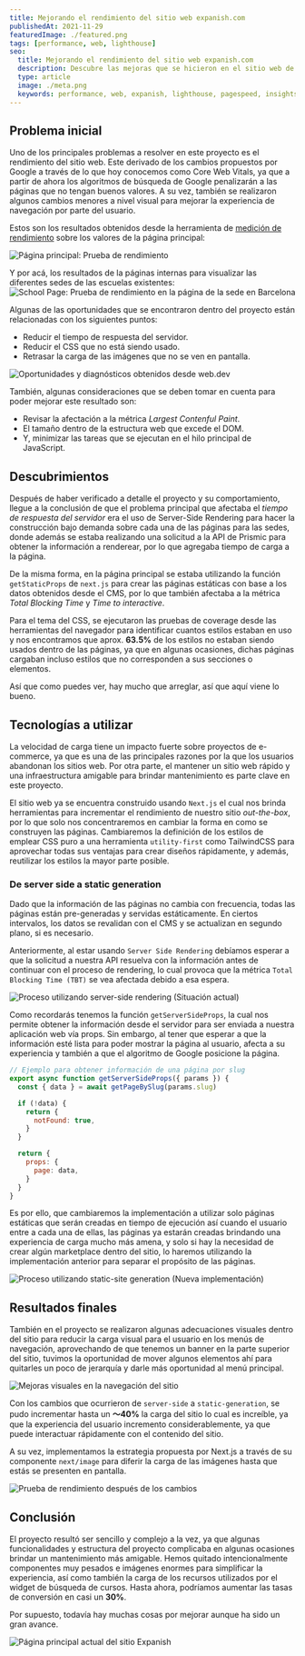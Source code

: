 ```yaml
---
title: Mejorando el rendimiento del sitio web expanish.com
publishedAt: 2021-11-29
featuredImage: ./featured.png
tags: [performance, web, lighthouse]
seo:
  title: Mejorando el rendimiento del sitio web expanish.com
  description: Descubre las mejoras que se hicieron en el sitio web de Expanish para mejorar su rendimiento y velocidad
  type: article
  image: ./meta.png
  keywords: performance, web, expanish, lighthouse, pagespeed, insights
---
```

## Problema inicial
Uno de los principales problemas a resolver en este proyecto es el rendimiento del sitio web. Este derivado de los cambios propuestos por Google a través de lo que hoy conocemos como Core Web Vitals, ya que a partir de ahora los algoritmos de búsqueda de Google penalizarán a las páginas que no tengan buenos valores. A su vez, también se realizaron algunos cambios menores a nivel visual para mejorar la experiencia de navegación por parte del usuario.

Estos son los resultados obtenidos desde la herramienta de [medición de rendimiento](https://web.dev/measure/) sobre los valores de la página principal:

![Página principal: Prueba de rendimiento](./expanish-performance-homepage.png)

Y por acá, los resultados de la páginas internas para visualizar las diferentes sedes de las escuelas existentes:
![School Page: Prueba de rendimiento en la página de la sede en Barcelona](./performance-school-page.png)

Algunas de las oportunidades que se encontraron dentro del proyecto están relacionadas con los siguientes puntos:
- Reducir el tiempo de respuesta del servidor.
- Reducir el CSS que no está siendo usado.
- Retrasar la carga de las imágenes que no se ven en pantalla.

![Oportunidades y diagnósticos obtenidos desde web.dev](./expanish-oportunities-diagnostics.png)

También, algunas consideraciones que se deben tomar en cuenta para poder mejorar este resultado son:
- Revisar la afectación a la métrica *Largest Contenful Paint*.
- El tamaño dentro de la estructura web que excede el DOM.
- Y, minimizar las tareas que se ejecutan en el hilo principal de JavaScript.

## Descubrimientos
Después de haber verificado a detalle el proyecto y su comportamiento, llegue a la conclusión de que el problema principal que afectaba el *tiempo de respuesta del servidor* era el uso de Server-Side Rendering para hacer la construcción bajo demanda sobre cada una de las páginas para las sedes, donde además se estaba realizando una solicitud a la API de Prismic para obtener la información a renderear, por lo que agregaba tiempo de carga a la página.

De la misma forma, en la página principal se estaba utilizando la función `getStaticProps` de `next.js` para crear las páginas estáticas con base a los datos obtenidos desde el CMS, por lo que también afectaba a la métrica *Total Blocking Time* y *Time to interactive*.

Para el tema del CSS, se ejecutaron las pruebas de coverage desde las herramientas del navegador para identificar cuantos estilos estaban en uso y nos encontramos que aprox. **63.5%** de los estilos no estaban siendo usados dentro de las páginas, ya que en algunas ocasiones, dichas páginas cargaban incluso estilos que no corresponden a sus secciones o elementos.

Así que como puedes ver, hay mucho que arreglar, así que aquí viene lo bueno.

## Tecnologías a utilizar
La velocidad de carga tiene un impacto fuerte sobre proyectos de e-commerce, ya que es una de las principales razones por la que los usuarios abandonan los sitios web. Por otra parte, el mantener un sitio web rápido y una infraestructura amigable para brindar mantenimiento es parte clave en este proyecto.

El sitio web ya se encuentra construido usando `Next.js` el cual nos brinda herramientas para incrementar el rendimiento de nuestro sitio *out-the-box*, por lo que solo nos concentraremos en cambiar la forma en como se construyen las páginas. Cambiaremos la definición de los estilos de emplear CSS puro a una herramienta `utility-first` como TailwindCSS para aprovechar todas sus ventajas para crear diseños rápidamente, y además, reutilizar los estilos la mayor parte posible.

### De server side a static generation
Dado que la información de las páginas no cambia con frecuencia, todas las páginas están pre-generadas y servidas estáticamente. En ciertos intervalos, los datos se revalidan con el CMS y se actualizan en segundo plano, si es necesario.

Anteriormente, al estar usando `Server Side Rendering` debíamos esperar a que la solicitud a nuestra API resuelva con la información antes de continuar con el proceso de rendering, lo cual provoca que la métrica `Total Blocking Time (TBT)` se vea afectada debido a esa espera.

![Proceso utilizando server-side rendering (Situación actual)](./server-side-rendering-process.png)

Como recordarás tenemos la función `getServerSideProps`, la cual nos permite obtener la información desde el servidor para ser enviada a nuestra aplicación web vía props. Sin embargo, al tener que esperar a que la información esté lista para poder mostrar la página al usuario, afecta a su experiencia y también a que el algoritmo de Google posicione la página.

```js:/pages/[slug].js
// Ejemplo para obtener información de una página por slug
export async function getServerSideProps({ params }) {
  const { data } = await getPageBySlug(params.slug)

  if (!data) {
    return {
      notFound: true,
    }
  }

  return {
    props: {
      page: data,
    }
  }
}
```

Es por ello, que cambiaremos la implementación a utilizar solo páginas estáticas que serán creadas en tiempo de ejecución así cuando el usuario entre a cada una de ellas, las páginas ya estarán creadas brindando una experiencia de carga mucho más amena, y solo si hay la necesidad de crear algún marketplace dentro del sitio, lo haremos utilizando la implementación anterior para separar el propósito de las páginas.

![Proceso utilizando static-site generation (Nueva implementación)](./static-site-generation-process.png)

## Resultados finales
También en el proyecto se realizaron algunas adecuaciones visuales dentro del sitio para reducir la carga visual para el usuario en los menús de navegación, aprovechando de que tenemos un banner en la parte superior del sitio, tuvimos la oportunidad de mover algunos elementos ahí para quitarles un poco de jerarquía y darle más oportunidad al menú principal.

![Mejoras visuales en la navegación del sitio](./expanish-new-navigation.png)

Con los cambios que ocurrieron de `server-side` a `static-generation`, se pudo incrementar hasta un **～40%** la carga del sitio lo cual es increíble, ya que la experiencia del usuario incremento considerablemente, ya que puede interactuar rápidamente con el contenido del sitio.

A su vez, implementamos la estrategia propuesta por Next.js a través de su componente `next/image` para diferir la carga de las imágenes hasta que estás se presenten en pantalla.

![Prueba de rendimiento después de los cambios](./expanish-new-metrics.png)

## Conclusión
El proyecto resultó ser sencillo y complejo a la vez, ya que algunas funcionalidades y estructura del proyecto complicaba en algunas ocasiones brindar un mantenimiento más amigable. Hemos quitado intencionalmente componentes muy pesados e imágenes enormes para simplificar la experiencia, así como también la carga de los recursos utilizados por el widget de búsqueda de cursos. Hasta ahora, podríamos aumentar las tasas de conversión en casi un **30%**.

Por supuesto, todavía hay muchas cosas por mejorar aunque ha sido un gran avance.

![Página principal actual del sitio Expanish](./new-look-and-feel.png)